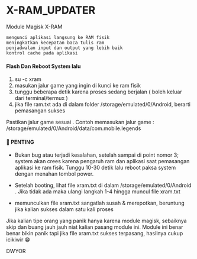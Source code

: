 # X-RAM_UPDATER
Module Magisk X-RAM

```
mengunci aplikasi langsung ke RAM fisik
meningkatkan kecepatan baca tulis ram
penjadwalan input dan output yang lebih baik
kontrol cache pada aplikasi
```

#### Flash Dan Reboot System lalu
1. su -c xram
2. masukan jalur game yang ingin di kunci ke ram fisik
3. tunggu beberapa detik karena proses sedang berjalan ( boleh keluar dari terminal/termux )
4. jika file ram.txt ada di dalam folder /storage/emulated/0/Android, berarti pemasangan sukses

Pastikan jalur game sesuai .
Contoh memasukan jalur game : /storage/emulated/0/Android/data/com.mobile.legends

#### 📌 PENTING

* Bukan bug atau terjadi kesalahan, setelah sampai di point nomor 3; system akan crees karena pengaruh ram dan aplikasi saat pemasangan aplikasi ke ram fisik. Tunggu 10-30 detik lalu reboot paksa system dengan menahan tombol power.

* Setelah booting, lihat file xram.txt di dalam /storage/emulated/0/Android . Jika tidak ada maka ulangi langkah 1-4 hingga muncul file xram.txt

* memunculkan file xram.txt sangatlah susah & merepotkan, beruntung jika kalian sukses dalam satu kali proses

Jika kalian tipe orang yang panik hanya karena module magisk, sebaiknya skip dan buang jauh jauh niat kalian pasang module ini. 
Module ini benar benar bikin panik tapi jika file xram.txt sukses terpasang, hasilnya cukup icikiwir 😁

DWYOR
